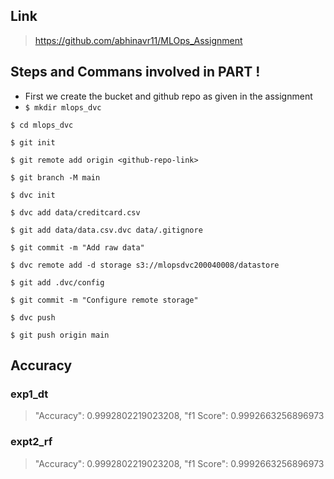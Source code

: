 
 ## Link
>https://github.com/abhinavr11/MLOps_Assignment


## Steps and Commans involved in PART !
* First we create the bucket and github repo as given in the assignment
* `$ mkdir mlops_dvc`
 
`$ cd mlops_dvc`

`$ git init`

`$ git remote add origin <github-repo-link>`

`$ git branch -M main`

`$ dvc init `

`$ dvc add data/creditcard.csv`

`$ git add data/data.csv.dvc data/.gitignore `

`$ git commit -m "Add raw data" ` 

`$ dvc remote add -d storage s3://mlopsdvc200040008/datastore`

`$ git add .dvc/config`

`$ git commit -m "Configure remote storage"`

`$ dvc push`

`$ git push origin main`


## Accuracy
### exp1_dt
>"Accuracy": 0.9992802219023208, "f1 Score": 0.9992663256896973

### expt2_rf
>"Accuracy": 0.9992802219023208, "f1 Score": 0.9992663256896973

